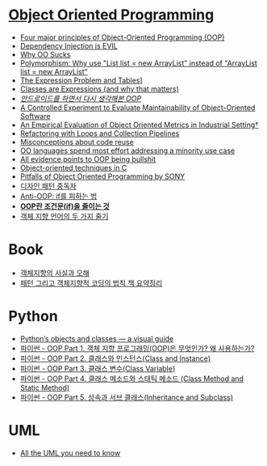 [Object Oriented Programming](http://en.wikipedia.org/wiki/Object-oriented_programming)
===========================
* [Four major principles of Object-Oriented Programming (OOP)](https://chesterli0130.wordpress.com/2012/10/04/four-major-principles-of-object-oriented-programming-oop/)
* [Dependency Injection is EVIL](http://www.tonymarston.net/php-mysql/dependency-injection-is-evil.html)
* [Why OO Sucks](https://www.sics.se/~joe/bluetail/vol1/v1_oo.html)
* [Polymorphism: Why use "List list = new ArrayList" instead of "ArrayList list = new ArrayList"](http://stackoverflow.com/questions/9852831/polymorphism-why-use-list-list-new-arraylist-instead-of-arraylist-list-n)
* [The Expression Problem and Tables](http://joelburget.com/the-expression-problem-and-tables/)]
* [Classes are Expressions (and why that matters)](http://raganwald.com/2015/06/04/classes-are-expressions.html)
* *[안드로이드를 하면서 다시 생각해본 OOP](http://youngrok.com/%EC%95%88%EB%93%9C%EB%A1%9C%EC%9D%B4%EB%93%9C%EB%A5%BC%20%ED%95%98%EB%A9%B4%EC%84%9C%20%EB%8B%A4%EC%8B%9C%20%EC%83%9D%EA%B0%81%ED%95%B4%EB%B3%B8%20OOP)*
* [A Controlled Experiment to Evaluate Maintainability of Object-Oriented Software](http://eprints.cs.vt.edu/archive/00000221/01/TR-90-39.pdf)
* [An Empirical Evaluation of Object Oriented Metrics in Industrial Setting†](http://citeseerx.ist.psu.edu/viewdoc/download?doi=10.1.1.108.416&rep=rep1&type=pdf)
* [Refactoring with Loops and Collection Pipelines](http://www.martinfowler.com/articles/refactoring-pipelines.html)
* [Misconceptions about code reuse](http://www.arhohuttunen.fi/design/misconceptions-about-code-reuse/)
* [OO languages spend most effort addressing a minority use case](http://250bpm.com/blog:59)
* [All evidence points to OOP being bullshit](http://blog.pivotal.io/labs/labs/all-evidence-points-to-oop-being-bullshit)
* [Object-oriented techniques in C](http://dmitryfrank.com/articles/oop_in_c)
* [Pitfalls of Object Oriented Programming by SONY](http://www.slideshare.net/EmanWebDev/pitfalls-of-object-oriented-programminggcap09)
* [디자인 패턴 중독자](https://justhackem.wordpress.com/2015/10/19/design-pattern-junkies/)
* [Anti-OOP: if를 피하는 법](http://meetup.toast.com/posts/94)
* **[OOP란 조건문(if)을 줄이는 것](http://alankang.tistory.com/249)**
* [객체 지향 언어의 두 가지 줄기](http://mohwa.github.io/blog/javascript/2015/10/16/prototype/)

# Book
* [객체지향의 사실과 오해](http://aeternum.egloos.com/3137187)
* [패턴 그리고 객체지향적 코딩의 법칙 책 요약정리](http://www.slideshare.net/ddayinhwang9/ss-62024635)

# Python
* [Python’s objects and classes — a visual guide](http://blog.lerner.co.il/pythons-objects-and-classes-a-visual-guide/)
* [파이썬 - OOP Part 1. 객체 지향 프로그래밍(OOP)은 무엇인가? 왜 사용하는가?](http://schoolofweb.net/blog/posts/%ED%8C%8C%EC%9D%B4%EC%8D%AC-oop-part-1-%EA%B0%9D%EC%B2%B4-%EC%A7%80%ED%96%A5-%ED%94%84%EB%A1%9C%EA%B7%B8%EB%9E%98%EB%B0%8Doop%EC%9D%80-%EB%AC%B4%EC%97%87%EC%9D%B8%EA%B0%80-%EC%99%9C-%EC%82%AC%EC%9A%A9%ED%95%98%EB%8A%94%EA%B0%80/)
* [파이썬 - OOP Part 2. 클래스와 인스턴스(Class and Instance)](http://schoolofweb.net/blog/posts/%ED%8C%8C%EC%9D%B4%EC%8D%AC-oop-part-2-%ED%81%B4%EB%9E%98%EC%8A%A4%EC%99%80-%EC%9D%B8%EC%8A%A4%ED%84%B4%EC%8A%A4class-and-instance/)
* [파이썬 - OOP Part 3. 클래스 변수(Class Variable)](http://schoolofweb.net/blog/posts/%ED%8C%8C%EC%9D%B4%EC%8D%AC-oop-part-3-%ED%81%B4%EB%9E%98%EC%8A%A4-%EB%B3%80%EC%88%98class-variable/)
* [파이썬 - OOP Part 4. 클래스 메소드와 스태틱 메소드 (Class Method and Static Method)](http://schoolofweb.net/blog/posts/%ED%8C%8C%EC%9D%B4%EC%8D%AC-oop-part-4-%ED%81%B4%EB%9E%98%EC%8A%A4-%EB%A9%94%EC%86%8C%EB%93%9C%EC%99%80-%EC%8A%A4%ED%83%9C%ED%8B%B1-%EB%A9%94%EC%86%8C%EB%93%9C-class-method-and-static-method/)
* [파이썬 - OOP Part 5. 상속과 서브 클래스(Inheritance and Subclass)](http://schoolofweb.net/blog/posts/%ED%8C%8C%EC%9D%B4%EC%8D%AC-oop-part-5-%EC%83%81%EC%86%8D%EA%B3%BC-%EC%84%9C%EB%B8%8C-%ED%81%B4%EB%9E%98%EC%8A%A4inheritance-and-subclass/)

# UML
* [All the UML you need to know](http://www.cs.bsu.edu/homepages/pvg/misc/uml/)
